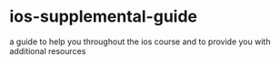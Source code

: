 # ios-supplemental-guide
a guide to help you throughout the ios course and to provide you with additional resources
